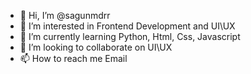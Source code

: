 - 👋 Hi, I’m @sagunmdrr
- 👀 I’m interested in Frontend Development and UI\UX
- 🌱 I’m currently learning Python, Html, Css, Javascript
- 💞️ I’m looking to collaborate on UI\UX
- 📫 How to reach me Email

<!---
sagunmdrr/sagunmdrr is a ✨ special ✨ repository because its `README.md` (this file) appears on your GitHub profile.
You can click the Preview link to take a look at your changes.
--->
